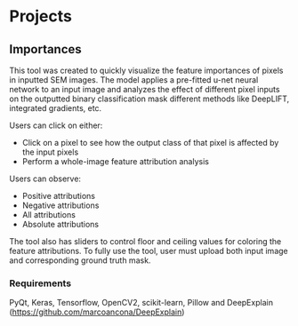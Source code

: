 # Projects

## Importances

This tool was created to quickly visualize the feature importances of pixels in inputted SEM images. The model applies a pre-fitted u-net neural network to an input image and analyzes the effect of different pixel inputs on the outputted binary classification mask different methods like DeepLIFT, integrated gradients, etc.

Users can click on either:
- Click on a pixel to see how the output class of that pixel is affected by the input pixels
- Perform a whole-image feature attribution analysis

Users can observe:
- Positive attributions
- Negative attributions
- All attributions
- Absolute attributions

The tool also has sliders to control floor and ceiling values for coloring the feature attributions. To fully use the tool, user must upload both input image and corresponding ground truth mask.

### Requirements

PyQt, Keras, Tensorflow, OpenCV2, scikit-learn, Pillow and DeepExplain (https://github.com/marcoancona/DeepExplain)
